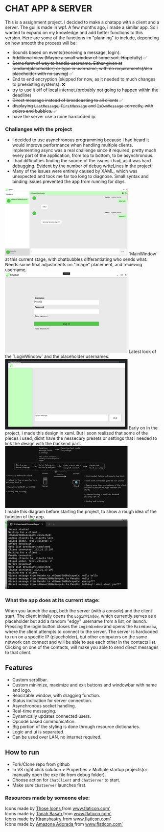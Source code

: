 # CHAT APP & SERVER
This is a assignment project. I decided to make a chatapp with a client and a server. The gui is made in wpf.
A few months ago, i made a similar app. So i wanted to expand on my knowledge and add better functions to this version.
Here are some of the functions im "planning" to include, depending on how smooth the process will be:
- Sounds based on events(receiving a message, login).
- ~~Additional view (Maybe a small window of some sort. Hopefully)~~ :white_check_mark:
- ~~Some form of way to handle username. Either given at random(placeholder) or type in username, with no requirements(Also placeholder with no saving)~~ :white_check_mark:
- End to end encryption (skipped for now, as it needed to much changes to preexisting systems). ❌ 
- try to use it off of local internet.(probably not going to happen within the deadline)
- ~~Direct message instead of broadcasting to all clients~~ :white_check_mark: <br>
- ~~displaying `LastMessage`, `FirstMessage` and `IsOwnMessage` correctly, with colors and bubbles.~~ :white_check_mark:
- have the server use a none hardcoded ip.

### Challanges with the project
- I decided to use asynchronous programming because I had heard it would improve performance when handling multiple clients. Implementing async was a real challenge since it required, pretty much every part of the application, from top to bottom, to be asynchronous.
- I had difficulties finding the source of the issues i had, as it was hard debugging. Evident by the number of debug writeLines in the project.
- Many of the issues were entirely caused by XAML, which was unexpected and took me far too long to diagnose. Small syntax and binding issues prevented the app from running for days.

<img src="ChatApplication-Assignment/Resources/MainWindow.png" width="400"/>
`MainWindow` at this current stage, with chatbubbles differantiating who sends what. Needs some final adjustments on "image" placement, and recieving username.
<br>
<img src="ChatApplication-Assignment/Resources/LoginWindow.png" width="400"/>
Latest look of the `LoginWindow` and the placeholder usernames.
<img src="ChatApplication-Assignment/Resources/First-gui-screenshot.png" width="400"/>
Early on in the project, i made this design in xaml. But i soon realized that some of the pieces i used, didnt have the nessecary presets or settings that i needed to link the design with the backend part.<br>
<img src="ChatApplication-Assignment/Resources/excalidraw-diagram.png" width="400"/> <br>
I made this diagram before starting the project, to show a rough idea of the function of the app.
<img src="ChatApplication-Assignment/Resources/Terminal.png" width="400"/><br>

### What the app does at its current stage:
When you launch the app, both the server (with a console) and the client start. The client initially opens the `LoginWindow`, which currently serves as a placeholder but add a random "edgy" username from a list, on launch. Pressing the login button closes the `LoginWindow` and opens the `MainWindow`, where the client attempts to connect to the server. The server is hardcoded to run on a specific IP (placeholder), but other computers on the same network can connect and will be able to see each other in the contacts list. Clicking on one of the contacts, will make you able to send direct messages to that client.

## Features
- Custom scrollbar.
- Custom minimize, maximize and exit buttons and windowbar with name and logo.
- Reasizable window, with dragging function.
- Status indication for server connection.
- Asynchronous socket handling.
- Real-time messaging.
- Dynamically updates connected users.
- Opcode based communication.
- Big portion of the styling is done through resource dictionaries.
- Logic and ui is separated.
- Can be used over LAN, no internet required.

## How to run
- Fork/Clone repo from github
- In VS right click solution > Properties > Multiple startup projects(or manually open the exe file from debug folder).
- Choose action for `ChatClient` and `ChatServer` to start.
- Make sure  `ChatServer` launches first.

### Resources made by someone else: 
<div> Icons made by <a href="https://www.flaticon.com/authors/those-icons" title="Those Icons"> Those Icons </a> from <a href="https://www.flaticon.com/" title="Flaticon">www.flaticon.com'</a></div>
<div> Icons made by <a href="https://www.flaticon.com/authors/tanah-basah" title="Tanah Basah"> Tanah Basah </a> from <a href="https://www.flaticon.com/" title="Flaticon">www.flaticon.com'</a></div>
<div> Icons made by <a href="https://www.flaticon.com/authors/kiranshastry" title="Kiranshastry"> Kiranshastry </a> from <a href="https://www.flaticon.com/" title="Flaticon">www.flaticon.com'</a></div>
<div> Icons made by <a href="https://www.flaticon.com/authors/amazona-adorada" title="Amazona Adorada"> Amazona Adorada </a> from <a href="https://www.flaticon.com/" title="Flaticon">www.flaticon.com'</a></div>
